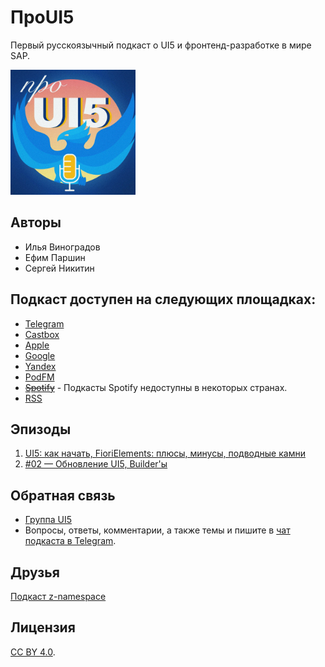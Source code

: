 # ПроUI5

Первый русскоязычный подкаст о UI5 и фронтенд-разработке в мире SAP.

<p align="left">
  <img src="logo.png" width="200" height="200" alt="Project Logo">
</p>

## Авторы

 - Илья Виноградов
 - Ефим Паршин
 - Сергей Никитин


## Подкаст доступен на следующих площадках:

- [Telegram](https://t.me/proui5_chan)
- [Castbox](https://castbox.fm/channel/id3284055)
- [Apple](https://podcasts.apple.com/ru/podcast/%D0%BF%D1%80%D0%BEui5/id1531586151)
- [Google](https://podcasts.google.com/feed/aHR0cDovL3Jzcy5jYXN0Ym94LmZtL2V2ZXJlc3QvMWJjYzI5ZjdjYTkwNDI4Yzg3NmUzZDc1NTAwMTg0YzEueG1s)
- [Yandex](https://music.yandex.ru/album/12115451)
- [PodFM](https://podfm.ru/podcasts/proui5/)
- [~~Spotify~~](https://open.spotify.com/show/0MJMK5BLmCjNSAcnPy4GMS) - Подкасты Spotify недоступны в некоторых странах.
- [RSS](http://rss.castbox.fm/everest/1bcc29f7ca90428c876e3d75500184c1.xml)

## Эпизоды

1. [UI5: как начать, FioriElements: плюсы, минусы, подводные камни](https://castbox.fm/episode/id3284055-id306467608)
2. [#02 — Обновление UI5, Builder'ы](https://castbox.fm/episode/id3284055-id312981002)

## Обратная связь

- [Группа UI5](https://t.me/ui5_js)
- Вопросы, ответы, комментарии, а также темы и пишите в [чат подкаста в Telegram](https://t.me/proui5).

## Друзья

[Подкаст z-namespace](https://ilyakaznacheev.github.io/z-namespace/)

## Лицензия

[CC BY 4.0](https://creativecommons.org/licenses/by/4.0/).
